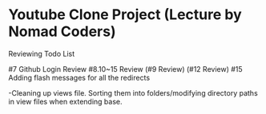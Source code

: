 # Youtube Clone Project (Lecture by Nomad Coders)

Reviewing Todo List

#7 Github Login Review
#8.10~15 Review
(#9 Review)
(#12 Review)
#15 Adding flash messages for all the redirects

-Cleaning up views file. Sorting them into folders/modifying directory paths in view files when extending base.
